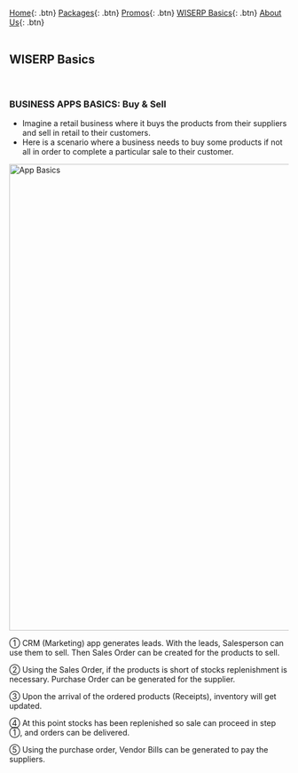 [Home](https://wiserp-ph.github.io/wiserp){: .btn}
[Packages](https://wiserp-ph.github.io/wiserp/packages){: .btn}
[Promos](https://wiserp-ph.github.io/wiserp/promos){: .btn}
[WISERP Basics](https://wiserp-ph.github.io/wiserp/wiserp_basics){: .btn}
[About Us](https://wiserp-ph.github.io/wiserp/about){: .btn}
<br/>
<br/>

## WISERP Basics 
<br/>


### **BUSINESS APPS BASICS: Buy & Sell**

- Imagine a retail business where it buys the products from their suppliers and sell in retail to their customers.
- Here is a scenario where a business needs to buy some products if not all in order to complete a particular sale to their customer.

<img src="https://raw.githubusercontent.com/WISERP-PH/wiserp/gh-pages/images/buy_n_sell.png" alt="App Basics" width="840">

①  CRM (Marketing) app generates leads. With the leads, Salesperson can use them to sell. Then Sales Order can be created for the products to sell. 

②  Using the Sales Order, if the products is short of stocks replenishment is necessary. Purchase Order can be generated for the supplier. 

③  Upon the arrival of the ordered products (Receipts), inventory will get updated. 

④  At this point stocks has been replenished so sale can proceed in step ①, and orders can be delivered.

⑤  Using the purchase order, Vendor Bills can be generated to pay the suppliers. 
